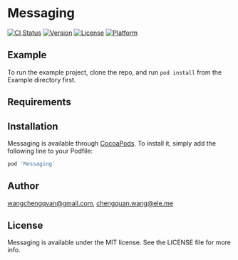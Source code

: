 # Messaging

[![CI Status](http://img.shields.io/travis/wangchengqvan@gmail.com/Messaging.svg?style=flat)](https://travis-ci.org/wangchengqvan@gmail.com/Messaging)
[![Version](https://img.shields.io/cocoapods/v/Messaging.svg?style=flat)](http://cocoapods.org/pods/Messaging)
[![License](https://img.shields.io/cocoapods/l/Messaging.svg?style=flat)](http://cocoapods.org/pods/Messaging)
[![Platform](https://img.shields.io/cocoapods/p/Messaging.svg?style=flat)](http://cocoapods.org/pods/Messaging)

## Example

To run the example project, clone the repo, and run `pod install` from the Example directory first.

## Requirements

## Installation

Messaging is available through [CocoaPods](http://cocoapods.org). To install
it, simply add the following line to your Podfile:

```ruby
pod 'Messaging'
```

## Author

wangchengqvan@gmail.com, chengquan.wang@ele.me

## License

Messaging is available under the MIT license. See the LICENSE file for more info.

